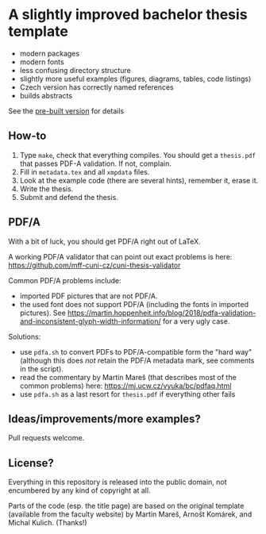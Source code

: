 
# A slightly improved bachelor thesis template

- modern packages
- modern fonts
- less confusing directory structure
- slightly more useful examples (figures, diagrams, tables, code listings)
- Czech version has correctly named references
- builds abstracts

See the [pre-built version](build/thesis.pdf) for details

## How-to

1. Type `make`, check that everything compiles. You should get a `thesis.pdf` that passes PDF-A validation. If not, complain.
2. Fill in `metadata.tex` and all `xmpdata` files.
3. Look at the example code (there are several hints), remember it, erase it.
4. Write the thesis.
5. Submit and defend the thesis.

## PDF/A

With a bit of luck, you should get PDF/A right out of LaTeX.

A working PDF/A validator that can point out exact problems is here: https://github.com/mff-cuni-cz/cuni-thesis-validator

Common PDF/A problems include:

- imported PDF pictures that are not PDF/A.
- the used font does not support PDF/A (including the fonts in imported pictures). See https://martin.hoppenheit.info/blog/2018/pdfa-validation-and-inconsistent-glyph-width-information/ for a very ugly case.

Solutions:

- use `pdfa.sh` to convert PDFs to PDF/A-compatible form the "hard way" (although this does _not_ retain the PDF/A metadata mark, see comments in the script).
- read the commentary by Martin Mareš (that describes most of the common problems) here: https://mj.ucw.cz/vyuka/bc/pdfaq.html
- use `pdfa.sh` as a last resort for `thesis.pdf` if everything other fails

## Ideas/improvements/more examples?

Pull requests welcome.

## License?

Everything in this repository is released into the public domain, not encumbered by any kind of copyright at all.

Parts of the code (esp. the title page) are based on the original template (available from the faculty website) by Martin Mareš, Arnošt Komárek, and Michal Kulich. (Thanks!)
